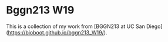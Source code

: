 # Bggn213 W19

This is a collection of my work from [BGGN213 at UC San Diego] (https://bioboot.github.io/bggn213_W19/).
